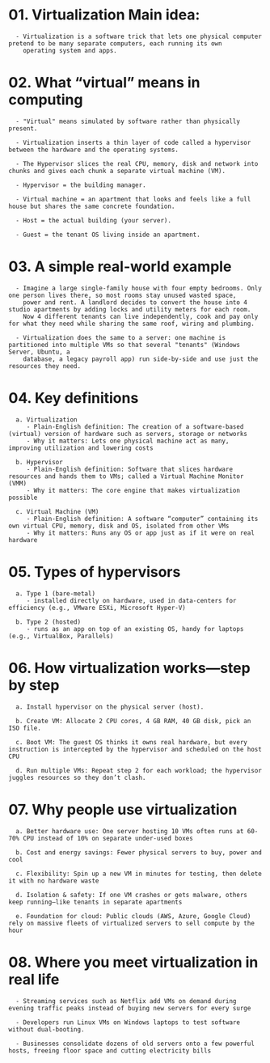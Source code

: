 # 01. Virtualization Main idea:
      - Virtualization is a software trick that lets one physical computer pretend to be many separate computers, each running its own 
        operating system and apps.


# 02. What “virtual” means in computing
      - "Virtual" means simulated by software rather than physically present.

      - Virtualization inserts a thin layer of code called a hypervisor between the hardware and the operating systems.

      - The Hypervisor slices the real CPU, memory, disk and network into chunks and gives each chunk a separate virtual machine (VM).

      - Hypervisor = the building manager.

      - Virtual machine = an apartment that looks and feels like a full house but shares the same concrete foundation.

      - Host = the actual building (your server).

      - Guest = the tenant OS living inside an apartment.


# 03. A simple real-world example
      - Imagine a large single-family house with four empty bedrooms. Only one person lives there, so most rooms stay unused wasted space,
        power and rent. A landlord decides to convert the house into 4 studio apartments by adding locks and utility meters for each room.
        Now 4 different tenants can live independently, cook and pay only for what they need while sharing the same roof, wiring and plumbing.
      
      - Virtualization does the same to a server: one machine is partitioned into multiple VMs so that several "tenants" (Windows Server, Ubuntu, a 
        database, a legacy payroll app) run side-by-side and use just the resources they need.


# 04. Key definitions
      a. Virtualization
         - Plain-English definition: The creation of a software-based (virtual) version of hardware such as servers, storage or networks	
         - Why it matters: Lets one physical machine act as many, improving utilization and lowering costs

      b. Hypervisor	
         - Plain-English definition: Software that slices hardware resources and hands them to VMs; called a Virtual Machine Monitor (VMM)
         - Why it matters: The core engine that makes virtualization possible
      
      c. Virtual Machine (VM)	
         - Plain-English definition: A software “computer” containing its own virtual CPU, memory, disk and OS, isolated from other VMs
         - Why it matters: Runs any OS or app just as if it were on real hardware


# 05. Types of hypervisors
      a. Type 1 (bare-metal)
         - installed directly on hardware, used in data-centers for efficiency (e.g., VMware ESXi, Microsoft Hyper-V)
      
      b. Type 2 (hosted)
         - runs as an app on top of an existing OS, handy for laptops (e.g., VirtualBox, Parallels)


# 06. How virtualization works—step by step
      a. Install hypervisor on the physical server (host).

      b. Create VM: Allocate 2 CPU cores, 4 GB RAM, 40 GB disk, pick an ISO file.

      c. Boot VM: The guest OS thinks it owns real hardware, but every instruction is intercepted by the hypervisor and scheduled on the host CPU

      d. Run multiple VMs: Repeat step 2 for each workload; the hypervisor juggles resources so they don’t clash.


# 07. Why people use virtualization
      a. Better hardware use: One server hosting 10 VMs often runs at 60-70% CPU instead of 10% on separate under-used boxes

      b. Cost and energy savings: Fewer physical servers to buy, power and cool

      c. Flexibility: Spin up a new VM in minutes for testing, then delete it with no hardware waste

      d. Isolation & safety: If one VM crashes or gets malware, others keep running—like tenants in separate apartments

      e. Foundation for cloud: Public clouds (AWS, Azure, Google Cloud) rely on massive fleets of virtualized servers to sell compute by the hour


# 08. Where you meet virtualization in real life
      - Streaming services such as Netflix add VMs on demand during evening traffic peaks instead of buying new servers for every surge

      - Developers run Linux VMs on Windows laptops to test software without dual-booting.

      - Businesses consolidate dozens of old servers onto a few powerful hosts, freeing floor space and cutting electricity bills
      



